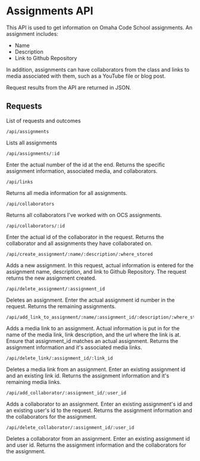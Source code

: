 # Assignments API
This API is used to get information on Omaha Code School assignments. An assignment includes:

- Name
- Description
- Link to Github Repository

In addition, assignments can have collaborators from the class and links to media associated with them, such as a YouTube file or blog post.

Request results from the API are returned in JSON.

## Requests
List of requests and outcomes

~~~
/api/assignments
~~~
Lists all assignments

~~~
/api/assignments/:id
~~~
Enter the actual number of the id at the end. Returns the specific assignment information, associated media, and collaborators.

~~~
/api/links
~~~
Returns all media information for all assignments.

~~~
/api/collaborators
~~~
Returns all collaborators I've worked with on OCS assignments.

~~~
/api/collaborators/:id
~~~
Enter the actual id of the collaborator in the request. Returns the collaborator and all assignments they have collaborated on.

~~~
/api/create_assignment/:name/:description/:where_stored
~~~
Adds a new assignment. In this request, actual information is entered for the assignment name, description, and link to Github Repository. The request returns the new assignment created.

~~~
/api/delete_assignment/:assignment_id
~~~
Deletes an assignment. Enter the actual assignment id number in the request. Returns the remaining assignments.

~~~
/api/add_link_to_assignment/:name/:assignment_id/:description/:where_stored
~~~
Adds a media link to an assignment. Actual information is put in for the name of the media link, link description, and the url where the link is at. Ensure that assignment_id matches an actual assignment. Returns the assignment information and it's associated media links.

~~~
/api/delete_link/:assignment_id/:link_id
~~~
Deletes a media link from an assignment. Enter an existing assignment id and an existing link id. Returns the assignment information and it's remaining media links.

~~~
/api/add_collaborator/:assignment_id/:user_id
~~~
Adds a collaborator to an assignment. Enter an existing assignment's id and an existing user's id to the request. Returns the assignment information and the collaborators for the assignment.

~~~
/api/delete_collaborator/:assignment_id/:user_id
~~~
Deletes a collaborator from an assignment. Enter an existing assignment id and user id. Returns the assignment information and the collaborators for the assignment.
